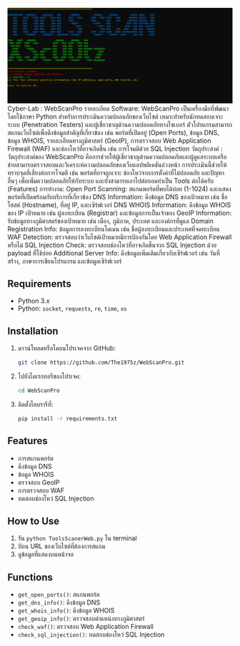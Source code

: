 ![Description of Image](./Image.PNG)
Cyber-Lab : WebScanPro
รายละเอียด Software:
WebScanPro เป็นเครื่องมือที่พัฒนาโดยใช้ภาษา Python สำหรับการประเมินความปลอดภัยของเว็บไซต์ เหมาะสำหรับนักทดสอบเจาะระบบ (Penetration Testers) และผู้เชี่ยวชาญด้านความปลอดภัยทางไซเบอร์ ตัวโปรแกรมสามารถสแกนเว็บไซต์เพื่อดึงข้อมูลสำคัญที่เกี่ยวข้อง เช่น พอร์ตที่เปิดอยู่ (Open Ports), ข้อมูล DNS, ข้อมูล WHOIS, รายละเอียดทางภูมิศาสตร์ (GeoIP), การตรวจสอบ Web Application Firewall (WAF) และช่องโหว่ที่อาจเกิดขึ้น เช่น การโจมตีด้วย SQL Injection
วัตถุประสงค์ :
วัตถุประสงค์ของ WebScanPro คือการช่วยให้ผู้เชี่ยวชาญด้านความปลอดภัยและผู้ดูแลระบบเครือข่ายสามารถตรวจสอบและวิเคราะห์ความปลอดภัยของเว็บแอปพลิเคชันล่วงหน้า การประเมินนี้ช่วยให้ทราบจุดที่เสี่ยงต่อการโจมตี เช่น พอร์ตที่อาจถูกเจาะ ช่องโหว่จากการตั้งค่าที่ไม่ปลอดภัย และปัญหาอื่นๆ เพื่อเพิ่มความปลอดภัยให้กับระบบ และยังสามารถเอาไปต่อยอดทําเป็น Tools ต่อได้ครับ
(Features) การทำงาน:
Open Port Scanning: สแกนพอร์ตที่พบได้บ่อย (1-1024) และแสดงพอร์ตที่เปิดพร้อมกับบริการที่เกี่ยวข้อง
DNS Information: ดึงข้อมูล DNS ของเป้าหมาย เช่น ชื่อโฮสต์ (Hostname), ที่อยู่ IP, และเซิร์ฟเวอร์ DNS
WHOIS Information: ดึงข้อมูล WHOIS ของ IP เป้าหมาย เช่น ผู้ลงทะเบียน (Registrar) และข้อมูลการเป็นเจ้าของ
GeoIP Information: รับข้อมูลทางภูมิศาสตร์ของเป้าหมาย เช่น เมือง, ภูมิภาค, ประเทศ และองค์กรที่ดูแล
Domain Registration Info: ข้อมูลการลงทะเบียนโดเมน เช่น ชื่อผู้ลงทะเบียนและประเทศที่จดทะเบียน
WAF Detection: ตรวจสอบว่าเว็บไซต์เป้าหมายมีการป้องกันโดย Web Application Firewall หรือไม่
SQL Injection Check: ตรวจสอบช่องโหว่ที่อาจเกิดขึ้นจาก SQL Injection ด้วย payload ที่ใช้บ่อย
Additional Server Info: ดึงข้อมูลเพิ่มเติมเกี่ยวกับเซิร์ฟเวอร์ เช่น วันที่สร้าง, ภาษาการเขียนโปรแกรม และข้อมูลเซิร์ฟเวอร์
## Requirements
- Python 3.x
- Python: `socket`, `requests`, `re`, `time`, `os`

## Installation
1. ดาวน์โหลดหรือโคลนโปรเจคจาก GitHub:
   ```bash
   git clone https://github.com/The1975z/WebScanPro.git
   ```
2. ไปยังไดเรกทอรีของโปรเจค:
   ```bash
   cd WebScanPro
   ```
3. ติดตั้งไลบรารีที่:
   ```bash
   pip install -r requirements.txt
   ```

## Features
- การสแกนพอร์ต
- ดึงข้อมูล DNS
- ข้อมูล WHOIS
- ตรวจสอบ GeoIP
- การตรวจสอบ WAF
- ทดสอบช่องโหว่ SQL Injection

## How to Use
1. รัน `python ToolsScanerWeb.py` ใน terminal
2. ป้อน URL ของเว็บไซต์ที่ต้องการสแกน
3. ดูข้อมูลที่แสดงบนหน้าจอ

## Functions
- `get_open_ports()`: สแกนพอร์ต
- `get_dns_info()`: ดึงข้อมูล DNS
- `get_whois_info()`: ดึงข้อมูล WHOIS
- `get_geoip_info()`: ตรวจสอบตำแหน่งทางภูมิศาสตร์
- `check_waf()`: ตรวจสอบ Web Application Firewall
- `check_sql_injection()`: ทดสอบช่องโหว่ SQL Injection
